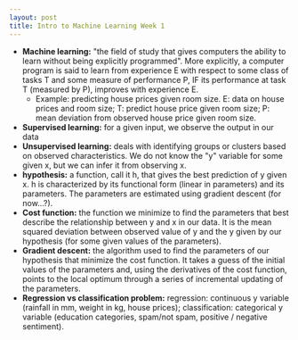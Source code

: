 ```yaml
---
layout: post
title: Intro to Machine Learning Week 1
---
```


* **Machine learning:** "the field of study that gives computers the ability to learn without being explicitly programmed". More explicitly, a computer program is said to learn from experience E with respect to some class of tasks T and some measure of performance P, IF its performance at task T (measured by P), improves with experience E.
    * Example: predicting house prices given room size. E: data on house prices and room size; T: predict house price given room size; P: mean deviation from observed house price given room size.
* **Supervised learning:** for a given input, we observe the output in our data
* **Unsupervised learning:** deals with identifying groups or clusters based on observed characteristics. We do not know the "y" variable for some given x, but we can infer it from observing x.
* **hypothesis:** a function, call it h, that gives the best prediction of y given x. h is characterized by its functional form (linear in parameters) and its parameters. The parameters are estimated using gradient descent (for now...?).
* **Cost function:** the function we minimize to find the parameters that best describe the relationship between y and x in our data. It is the mean squared deviation between observed value of y and the y given by our hypothesis (for some given values of the parameters).
* **Gradient descent:** the algorithm used to find the parameters of our hypothesis that minimize the cost function. It takes a guess of the initial values of the parameters and, using the derivatives of the cost function, points to the local optimum through a series of incremental updating of the parameters.
* **Regression vs classification problem:** regression: continuous y variable (rainfall in mm, weight in kg, house prices); classification: categorical y variable (education categories, spam/not spam, positive / negative sentiment).
